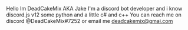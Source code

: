 Hello Im DeadCakeMix AKA Jake I'm a discord bot developer and i know discord.js v12 some python and a little c# and c++
You can reach me on discord @DeadCakeMix#7252 or email me deadcakemix@gmai.com
